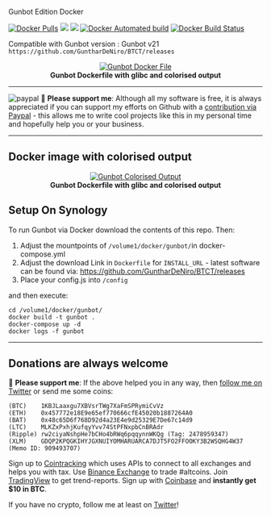 [paypal]: https://paypal.me/GerdNaschenweng

Gunbot Edition Docker

[![Docker Pulls](https://img.shields.io/docker/pulls/magicdude4eva/gunbot-colorised.svg)](https://hub.docker.com/r/magicdude4eva/gunbot-colorised)
[![](https://images.microbadger.com/badges/image/magicdude4eva/gunbot-colorised.svg)](https://microbadger.com/images/magicdude4eva/gunbot-colorised "Get your own image badge on microbadger.com")
[![](https://images.microbadger.com/badges/version/magicdude4eva/gunbot-colorised.svg)](https://microbadger.com/images/magicdude4eva/gunbot-colorised "Get your own version badge on microbadger.com")
[![Docker Automated build](https://img.shields.io/docker/automated/magicdude4eva/gunbot-colorised.svg)](https://microbadger.com/images/magicdude4eva/gunbot-colorised)
[![Docker Build Status](https://img.shields.io/docker/build/magicdude4eva/gunbot-colorised.svg)](https://microbadger.com/images/magicdude4eva/gunbot-colorised)

Compatible with Gunbot version : Gunbot v21
`https://github.com/GuntharDeNiro/BTCT/releases`


<p align="center">
<a href="https://wiki.gunthy.org/"><img src="https://gblobscdn.gitbook.com/assets%2F-L_Rejuz9K0BDQxSQvUH%2F-MP8i9_pHeuD_bvxnAAl%2F-MP8j1c3cbIvuS9yckyg%2Fimage.png?alt=media&token=90c41159-642e-4978-ba26-ee6c7713ee2a" alt="Gunbot Docker File"></a><br/>
<b>Gunbot Dockerfile with glibc and colorised output</b><br/>
</p>

___
![paypal](https://img.shields.io/badge/PayPal--ffffff.svg?style=social&logo=data%3Aimage%2Fpng%3Bbase64%2CiVBORw0KGgoAAAANSUhEUgAAABAAAAAQCAYAAAAf8%2F9hAAAABHNCSVQICAgIfAhkiAAAAZZJREFUOI3Fkb1PFFEUxX%2F3zcAMswFCw0KQr1BZSKUQYijMFibGkhj9D4zYYAuU0NtZSIiNzRZGamqD%2BhdoJR%2FGhBCTHZ11Pt%2B1GIiEnY0hFNzkFu%2FmnHPPPQ%2Buu%2BTiYGjy0ZPa5N1t0SI5m6mITeP4%2B%2FGP%2Fbccvto8j3cuCsQTSy%2FCzLkdxqkXpoUXJoUXJrkfFTLMwHiDYLrFz897Z3jT6ckdBwsiYDMo0tNOIGuBqS%2Beh7sdAkU2g%2BkBFGkd%2FrtSgD8Z%2BrBxj68MAGG1A9efRhVsXrKMU7Y4cNyGOwtDU28OtrqdUMetldvzFKxCYSHJ4NsJ%2BnRJGexHba7VJ%2FTff4BaQFBjVcbqIEZ1bESYn4PRUcHx2N952awUkOHZedUcWm14%2FtjqjREHawUEsgx6Ajg5%2Bsi7jWqBwA%2BmIrXlo9YHUVTmEP%2F6hOO1Ofiyy3pjo%2BsvBDX%2FZpSakhz4BqvQDvdYvrXQEXZViI5rPpBEOwR2l16vtN7bd9SN3L1WXj%2BjGSnN38rq%2B7VL8xXQOdDF%2F0KvXn8BlbuY%2FvUAHysAAAAASUVORK5CYII%3D)
:beer: **Please support me**: Although all my software is free, it is always appreciated if you can support my efforts on Github with a [contribution via Paypal][paypal] - this allows me to write cool projects like this in my personal time and hopefully help you or your business. 
___

## Docker image with colorised output

<p align="center">
<a href="https://wiki.gunthy.org/"><img src="https://github.com/magicdude4eva/docker-gunbot/raw/main/gunbot.png" alt="Gunbot Colorised Output"></a><br/>
<b>Gunbot Dockerfile with glibc and colorised output</b><br/>
</p>

## Setup On Synology
To run Gunbot via Docker download the contents of this repo. Then:

1) Adjust the mountpoints of `/volume1/docker/gunbot/`in docker-compose.yml
2) Adjust the download Link in `Dockerfile` for `INSTALL_URL` - latest software can be found via: https://github.com/GuntharDeNiro/BTCT/releases
3) Place your config.js into `/config`


and then execute:
```
cd /volume1/docker/gunbot/
docker build -t gunbot .
docker-compose up -d
docker logs -f gunbot
```


-----

## Donations are always welcome
:beer: **Please support me**: If the above helped you in any way, then [follow me on Twitter](https://twitter.com/gerdnaschenweng) or send me some coins: 
```
(BTC)    1KBJLaaxgu7XBVsrTWg7XaFmSPRymiCvVz
(ETH)    0x457772e18E9e65ef770666cfE45020b1887264A0
(BAT)    0x48c65D6f768D92d4a23E4e9d25329E7De67c14d9
(LTC)    MLKZxPxhjKufqyYvv74StPFNxpbCnBRAdr
(Ripple) rw2ciyaNshpHe7bCHo4bRWq6pqqynnWKQg (Tag: 2478959347)
(XLM)    GDQP2KPQGKIHYJGXNUIYOMHARUARCA7DJT5FO2FFOOKY3B2WSQHG4W37 (Memo ID: 909493707)
```

Sign up to [Cointracking](https://cointracking.info?ref=M263159) which uses APIs to connect to all exchanges and helps you with tax. Use [Binance Exchange](https://www.binance.com/?ref=13896895) to trade #altcoins. Join [TradingView](http://tradingview.go2cloud.org/aff_c?offer_id=2&aff_id=7432) to get trend-reports. Sign up with [Coinbase](https://www.coinbase.com/join/nasche_x) and **instantly get $10 in BTC**.

If you have no crypto, follow me at least on [Twitter](https://twitter.com/gerdnaschenweng)!
